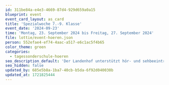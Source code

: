 ```yaml
---
id: 311be84a-e4e3-4669-87d4-929d659a0a15
blueprint: event
event_card_layout: as_card
title: 'Spezialwoche 7.-9. Klasse'
event_date: '2024-09-23'
time: 'Montag, 23. September 2024 bis Freitag, 27. September 2024'
file: lottie/event-hoeren.json
person: 552efae4-ef74-4aac-a517-e6c1ac5f4b65
color_theme: green
categories:
  - tagessonderschule-hoeren
seo_description_default: 'Der Landenhof unterstützt hör- und sehbeeinträchtigte Kinder & Jugendliche in ihrem selbstbestimmten Leben durch Förderung ihrer Fähigkeiten & Entwicklung'
seo_hidden: false
updated_by: 685e5b8a-1ba7-40cb-b5da-6f92d040030b
updated_at: 1721825444
---
```


